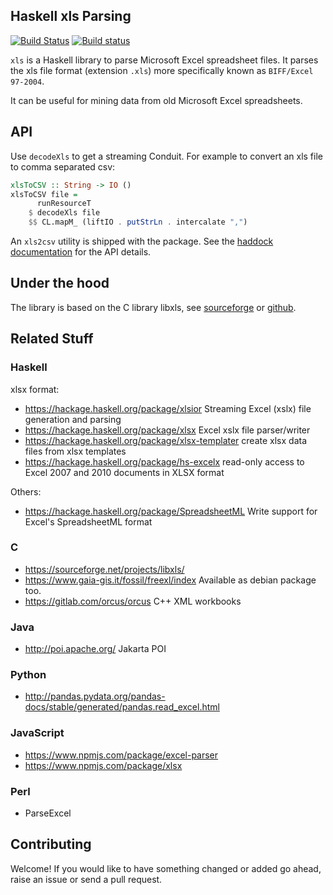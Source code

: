 ## Haskell xls Parsing

[![Build Status](https://travis-ci.org/harendra-kumar/xls.svg?branch=master)](https://travis-ci.org/harendra-kumar/xls)
[![Build status](https://ci.appveyor.com/api/projects/status/nwknaf0gw1p9vqnv?svg=true)](https://ci.appveyor.com/project/harendra-kumar/xls)

`xls` is a Haskell library to parse Microsoft Excel spreadsheet files. It
parses the xls file format (extension `.xls`) more specifically known as
`BIFF/Excel 97-2004`.

It can be useful for mining data from old Microsoft Excel spreadsheets.

## API
Use `decodeXls` to get a streaming Conduit. For example to convert an
xls file to comma separated csv:

```haskell
xlsToCSV :: String -> IO ()
xlsToCSV file =
      runResourceT
    $ decodeXls file
    $$ CL.mapM_ (liftIO . putStrLn . intercalate ",")
```

An `xls2csv` utility is shipped with the package.
See the [haddock
documentation](https://rawgit.com/harendra-kumar/xls/master/doc/index.html)
for the API details.

## Under the hood
The library is based on the C library libxls, see
[sourceforge](https://sourceforge.net/projects/libxls/) or
[github](https://github.com/svn2github/libxls).

## Related Stuff

### Haskell
xlsx format:
* https://hackage.haskell.org/package/xlsior Streaming Excel (xslx) file generation and parsing
* https://hackage.haskell.org/package/xlsx Excel xslx file parser/writer
* https://hackage.haskell.org/package/xlsx-templater create xlsx data files from xlsx templates
* https://hackage.haskell.org/package/hs-excelx read-only access to Excel 2007 and 2010 documents in XLSX format

Others:
* https://hackage.haskell.org/package/SpreadsheetML Write support for Excel's SpreadsheetML format

### C
* https://sourceforge.net/projects/libxls/
* https://www.gaia-gis.it/fossil/freexl/index Available as debian package too.
* https://gitlab.com/orcus/orcus C++ XML workbooks

### Java
* http://poi.apache.org/ Jakarta POI

### Python
* http://pandas.pydata.org/pandas-docs/stable/generated/pandas.read_excel.html

### JavaScript
* https://www.npmjs.com/package/excel-parser
* https://www.npmjs.com/package/xlsx

### Perl
* ParseExcel

## Contributing
Welcome! If you would like to have something changed or added go ahead,
raise an issue or send a pull request.
